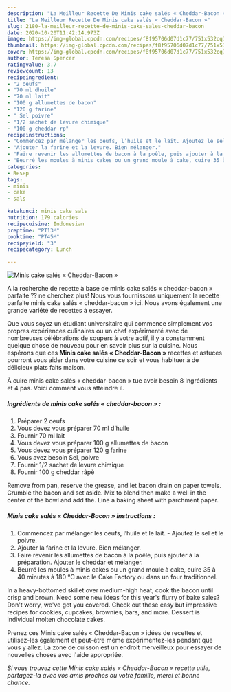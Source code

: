 ```yaml
---
description: "La Meilleur Recette De Minis cake salés « Cheddar-Bacon »"
title: "La Meilleur Recette De Minis cake salés « Cheddar-Bacon »"
slug: 2180-la-meilleur-recette-de-minis-cake-sales-cheddar-bacon
date: 2020-10-20T11:42:14.973Z
image: https://img-global.cpcdn.com/recipes/f8f95706d07d1c77/751x532cq70/minis-cake-sales-cheddar-bacon-photo-principale-de-la-recette.jpg
thumbnail: https://img-global.cpcdn.com/recipes/f8f95706d07d1c77/751x532cq70/minis-cake-sales-cheddar-bacon-photo-principale-de-la-recette.jpg
cover: https://img-global.cpcdn.com/recipes/f8f95706d07d1c77/751x532cq70/minis-cake-sales-cheddar-bacon-photo-principale-de-la-recette.jpg
author: Teresa Spencer
ratingvalue: 3.7
reviewcount: 13
recipeingredient:
- "2 oeufs"
- "70 ml dhuile"
- "70 ml lait"
- "100 g allumettes de bacon"
- "120 g farine"
- " Sel poivre"
- "1/2 sachet de levure chimique"
- "100 g cheddar rp"
recipeinstructions:
- "Commencez par mélanger les oeufs, l’huile et le lait. Ajoutez le sel et le poivre."
- "Ajouter la farine et la levure. Bien mélanger."
- "Faire revenir les allumettes de bacon à la poêle, puis ajouter à la préparation. Ajouter le cheddar et mélanger."
- "Beurré les moules à minis cakes ou un grand moule à cake, cuire 35 à 40 minutes à 180 °C avec le Cake Factory ou dans un four traditionnel."
categories:
- Resep
tags:
- minis
- cake
- sals

katakunci: minis cake sals 
nutrition: 179 calories
recipecuisine: Indonesian
preptime: "PT13M"
cooktime: "PT45M"
recipeyield: "3"
recipecategory: Lunch

---
```



![Minis cake salés « Cheddar-Bacon »](https://img-global.cpcdn.com/recipes/f8f95706d07d1c77/751x532cq70/minis-cake-sales-cheddar-bacon-photo-principale-de-la-recette.jpg)

A la recherche de recette à base de minis cake salés « cheddar-bacon » parfaite ?? ne cherchez plus! Nous vous fournissons uniquement la recette parfaite minis cake salés « cheddar-bacon » ici. Nous avons également une grande variété de recettes à essayer.

Que vous soyez un étudiant universitaire qui commence simplement vos propres expériences culinaires ou un chef expérimenté avec de nombreuses célébrations de soupers à votre actif, il y a constamment quelque chose de nouveau pour en savoir plus sur la cuisine. Nous espérons que ces <strong> Minis cake salés « Cheddar-Bacon » </strong> recettes et astuces pourront vous aider dans votre cuisine ce soir et vous habituer à de délicieux plats faits maison.

<!--inarticleads1-->

À cuire minis cake salés « cheddar-bacon » tue avoir besoin 8 Ingrédients et 4 pas. Voici comment vous atteindre il.

##### Ingrédients de minis cake salés « cheddar-bacon » :

1. Préparer 2 oeufs
1. Vous devez vous préparer 70 ml d’huile
1. Fournir 70 ml lait
1. Vous devez vous préparer 100 g allumettes de bacon
1. Vous devez vous préparer 120 g farine
1. Vous avez besoin  Sel, poivre
1. Fournir 1/2 sachet de levure chimique
1. Fournir 100 g cheddar râpè


Remove from pan, reserve the grease, and let bacon drain on paper towels. Crumble the bacon and set aside. Mix to blend then make a well in the center of the bowl and add the. Line a baking sheet with parchment paper. 

<!--inarticleads2-->

##### Minis cake salés « Cheddar-Bacon » instructions :

1. Commencez par mélanger les oeufs, l’huile et le lait. - Ajoutez le sel et le poivre.
1. Ajouter la farine et la levure. Bien mélanger.
1. Faire revenir les allumettes de bacon à la poêle, puis ajouter à la préparation. Ajouter le cheddar et mélanger.
1. Beurré les moules à minis cakes ou un grand moule à cake, cuire 35 à 40 minutes à 180 °C avec le Cake Factory ou dans un four traditionnel.


In a heavy-bottomed skillet over medium-high heat, cook the bacon until crisp and brown. Need some new ideas for this year&#39;s flurry of bake sales? Don&#39;t worry, we&#39;ve got you covered. Check out these easy but impressive recipes for cookies, cupcakes, brownies, bars, and more. Dessert is individual molten chocolate cakes. 

<!--inarticleads1-->

<p>
Prenez ces Minis cake salés « Cheddar-Bacon » idées de recettes et utilisez-les également et peut-être même expérimentez-les pendant que vous y allez. La zone de cuisson est un endroit merveilleux pour essayer de nouvelles choses avec l'aide appropriée.
</p>

<p>
<i>Si vous trouvez cette Minis cake salés « Cheddar-Bacon » recette utile, partagez-la avec vos amis proches ou votre famille, merci et bonne chance.</i>
</p>
